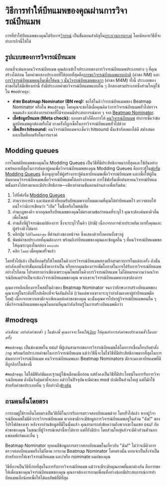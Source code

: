 # วิธีการทำให้บีทแมพของคุณผ่านการวิจารณ์บีทแมพ

การที่ทำให้บีทแมพของคุณได้รับการ[วิจารณ์](/wiki/Modding) เป็นขั้นตอนสำคัญใน[กระบวนการแรงค์](/wiki/Beatmap_ranking_procedure) โดยมีหลายวิธีที่จะทำภารกิจนี้ให้ได้

## รูปแบบของการวิจารณ์บีทแมพ

ก่อนที่จะค้นหาคนวิจารณ์บีทแมพ คุณต้องเข้าใจประเภทของการวิจารณ์บีทแมพประเภทต่าง ๆ ที่คุณสร้างได้ก่อน โดยคำขอสองประเภทที่ใช้บ่อยที่สุดคือ[การขอวิจารณ์บีทแมพแบบปกติ](/wiki/Modding/Normal_mod) (คำขอ NM) และ[การวิจารณ์บีทแมพคนอื่นเพื่อให้คน ๆ นั้นวิจารณ์บีทแมพของเรา](/wiki/Modding/Mod_for_mod) (คำขอ M4M) ทั้งนี้ ประเภทของคำขอไม่ได้มีเพียงเท่านี้ ยังมีประเภทคำขอวิจารณ์บีทแมพแบบอื่น ๆ อีกสองสามประเภทซึ่งส่วนใหญ่ใช้ใน `#modreqs`:

- **คำขอ Beatmap Nominator (BN req):** ขอได้ในคิววิจารณ์บีทแมพของ Beatmap Nominator หรือใน `#modreqs` โดยคุณจะขอได้เมื่อคุณคิดว่าการวิจารณ์บีทแมพทั่วไปตรวจหมดแล้ว และต้องการคำขอที่ได้จากคนมีประสบการณ์มาก ๆ จาก [Beatmap Nominator](/wiki/People/Beatmap_Nominators).
- **เช็คข้อมูลบีทแมพ (Meta check):** บอกตรงตัวก็คือการให้ [คนวิจารณ์บีทแมพ](/wiki/Modding/Modder) ทำการเช็คว่าข้อมูลบีทแมพถูกต้องหรือไม่ บางครั้งก็ถูกเช็คในการวิจารณ์บีทแมพทั่วไปด้วย
- **เช็คเสียง hitsound:** คนวิจารณ์บีทแมพจะเช็คว่า hitsound นั้นเข้ากับเพลงได้ดี สม่ำเสมอ และเป็นที่ยอมรับในการแรงค์ 

## Modding queues

การโพสต์บีทแมพของคุณใน Modding Queues เป็นวิธีที่มีประสิทธิภาพมากที่สุดและใช้กันอย่างแพร่หลายที่สุดในการค้นหาผู้คนเพื่อวิจารณ์บีทแมพของคุณ Modding Queues คือกระทู้ใน[ฟอรั่ม Modding Queues](https://osu.ppy.sh/community/forums/60) ซึ่งอนุญาตให้ผู้สร้างกระทู้ค้นหาบีทแมพเพื่อวิจารณ์บีทแมพ และเพื่อให้ผู้อื่นค้นหาคนวิจารณ์บีทแมพเพื่อวิจารณ์บีทแมพได้อย่างง่ายดาย การใช้ฟอรั่มเพื่อค้นหาคนวิจารณ์บีทแมพนั้นตรงไปตรงมาและมีประสิทธิภาพ—เพียงทำตามขั้นตอนด้านล่างเพื่อเริ่มต้น:

1. ไปที่ฟอรั่ม [Modding Queues](https://osu.ppy.sh/community/forums/60)
2. อ่านรายการคิว และค้นหาคิวที่ยอมรับบีทแมพจากโหมดเกมที่คุณได้ทำบีทแมพไว้ ตรวจสอบให้แน่ใจว่ามีการเขียนว่า "เปิด" ในชื่อหรือโพสต์เปิด
3. อ่านกฎของคิว หากคุณหรือบีทแมพของคุณไม่ตรงตามข้อกำหนดที่ระบุไว้ คุณจะต้องค้นหาคิวอื่นเพื่อโพสต์
4. อ่านสิ่งที่ผู้วิจารณ์แมปต้องการ ซึ่งจะระบุไว้ในคิว (ถ้ามี) เนื่องจากอาจช่วยประหยัดเวลาทั้งคุณและผู้สร้างคิวได้มาก
5. คลิกปุ่ม `ไปที่โพสต์ล่าสุด` ที่ด้านล่างของหน้าจอ ซึ่งแสดงด้วยไอคอนบั้งขวาคู่
6. พิมพ์คำขอประเภทที่คุณต้องการ พร้อมลิงก์บีทแมพของคุณและข้อมูลอื่น ๆ ที่คนวิจารณ์บีทแมพขอให้คุณระบุลงในกล่อง `ตอบกลับ`
7. คลิก `โพสต์` เมื่อคุณเสร็จแล้ว

โดยทั่วไปแล้ว เป็นที่ยอมรับให้โพสต์ในคิวการวิจารณ์บีทแมพสองหรือสามรายการในแต่ละครั้ง ดังนั้นอย่าลังเลที่จะทำขั้นตอนนี้ซ้ำหากจำเป็น หรือหากคุณต้องการเพิ่มโอกาสในการได้รับการวิจารณ์บีทแมพ อย่างไรก็ตาม โปรดทราบว่าเพียงเพราะคุณโพสต์ในคิวการวิจารณ์บีทแมพ ไม่ได้หมายความว่าคนวิจารณ์บีทแมปจำเป็นจะต้องวิจารณ์บีทแมพของคุณ พวกเขาจะวิจารณ์บีทแมพหากเขาต้องการ

คุณควรหลีกเลี่ยงการโพสต์ในคิวของ Beatmap Nominator จนกว่าทักษะการสร้างบีทแมพของคุณจะอยู่ในระดับที่ใกล้เคียงที่จะจัดอันดับได้ (เว้นแต่พวกเขาจะระบุว่ากำลังมองหาผู้ทำบีทแมพมือใหม่) เนื่องจากพวกเขามักจะเพิกเฉยต่อคำขอของคุณ ฉะนั้นคุณควรไปหาผู้วิจารณ์บีทแมพคนอื่น ๆ เพื่อวิจารณ์บีทแมพของคุณในตอนที่คุณกำลังเรียนรู้ในการสร้างบีทแมพดีกว่า

## #modreqs

*คำเตือน: อย่าส่งคำขอซ้ำ ๆ ในช่องนี้ คุณอาจจะโดนให้[เงียบ](/wiki/Silence) ให้คุณทำการส่งคำขอประมาณชั่วโมงละครั้ง*

`#modreqs` เป็นช่องแชทใน osu! ที่ผู้เล่นสามารถขอการวิจารณ์บีทแมพได้โดยการเชื่อมโยงกับคำสั่ง `/np` พร้อมกับประเภทคำขอในการวิจารณ์บีทแมพ แม้ว่าวิธีนี้จะไม่ใช่วิธีที่มีประสิทธิภาพมากที่สุดในการค้นหาการวิจารณ์บีทแมพ คนวิจารณ์บีทแมพและ Beatmap Nominators มักจะมองหาบีทแมพที่ดีที่ถูกลิงก์ในช่องนี้

`#modreqs` ไม่ได้มีฟังก์ชันและฐานผู้ใช้เหมือนเมื่อก่อน แต่ยังคงเป็นวิธีที่มีประโยชน์ในการรับการวิจารณ์บีทแมพ ดังนั้นจึงคุ้มค่าที่จะลอง แม้ว่าในปัจจุบันจะมีคำขอ mod ปกติเป็นส่วนใหญ่ แต่ก็มักใช้สำหรับคำขอประเภทอื่น ๆ ที่กล่าวถึง[ข้างต้น](#รูปแบบของการวิจารณ์บีทแมพ)

## ถามคนอื่นโดยตรง

การถามผู้ใช้รายอื่นโดยตรงเป็นวิธีที่ดีในการรับการตรวจสอบบีทแมพด้วย โดยทั่วไปแล้ว หากผู้วิจารณ์บีทแมพไม่มีคิวการวิจารณ์บีทแมพ พวกเขามักจะมีข้อมูลการวิจารณ์บีทแมพอยู่ในส่วน "ฉัน!" ของโปรไฟล์ของเขา หลังจากอ่านข้อมูลที่มีในนั้นแล้ว คุณสามารถส่งข้อความถึงพวกเขาในแชท osu! กับคำขอของคุณ ในขณะที่ผู้วิจารณ์เหล่านี้หาได้ยาก แต่ก็ยังมีบ้าง โดยส่วนใหญ่แล้วจะมีคิวส่วนตัวนอกแพลตฟอร์มและอื่น ๆ

Beatmap Nominator ทุกคนมีข้อมูลการตรวจสอบบีทแมพในเกี่ยวกับ "ฉัน!" ไม่ว่าจะมีคิวการตรวจสอบบีทแมพหรือไม่ก็ตาม การถาม Beatmap Nominator โดยตรงนั้น แทบจะเป็นสิ่งจำเป็นสำหรับการให้เขาวิจารณ์บีทแมพ และ/หรือ nominate แมปของคุณ

วิธีที่อาจเป็นวิธีที่ง่ายที่สุดในการรับการวิจารณ์บีทแมพ แม้ว่าจะมีระดับคุณภาพที่แตกต่างกัน คือการขอให้เพื่อนของคุณวิจารณ์บีทแมพของคุณ คุณอาจต้องการถามเพื่อนที่อย่างน้อยมีประสบการณ์การทำบีทแมพเล็กน้อยเพื่อให้ได้ผลลัพธ์ที่ดีที่สุด
